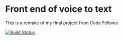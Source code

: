 # Front end of voice to text

This is a remake of my final project from Code Fellows

[![Build Status](https://travis-ci.org/SpenGietz/front-voice-to-text.svg?branch=master)](https://travis-ci.org/SpenGietz/front-voice-to-text)
